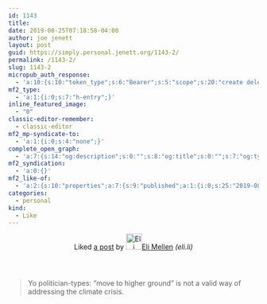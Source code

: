```yaml
---
id: 1143
title: 
date: 2019-08-25T07:18:58-04:00
author: joe jenett
layout: post
guid: https://simply.personal.jenett.org/1143-2/
permalink: /1143-2/
slug: 1143-2
micropub_auth_response:
  - 'a:10:{s:10:"token_type";s:6:"Bearer";s:5:"scope";s:20:"create delete update";s:2:"me";s:35:"https://simply.personal.jenett.org/";s:9:"issued_by";s:62:"https://simply.personal.jenett.org/wp-json/indieauth/1.0/token";s:9:"client_id";s:20:"https://omnibear.com";s:11:"client_name";s:8:"Omnibear";s:11:"client_icon";s:29:"https://omnibear.com/logo.svg";s:9:"issued_at";i:1566731400;s:4:"user";i:1;s:13:"last_accessed";i:1566731936;}'
mf2_type:
  - 'a:1:{i:0;s:7:"h-entry";}'
inline_featured_image:
  - "0"
classic-editor-remember:
  - classic-editor
mf2_mp-syndicate-to:
  - 'a:1:{i:0;s:4:"none";}'
complete_open_graph:
  - 'a:7:{s:14:"og:description";s:0:"";s:8:"og:title";s:0:"";s:7:"og:type";s:0:"";s:12:"twitter:card";s:7:"summary";s:15:"twitter:creator";s:0:"";s:19:"twitter:description";s:0:"";s:8:"og:image";s:0:"";}'
mf2_syndication:
  - 'a:0:{}'
mf2_like-of:
  - 'a:2:{s:10:"properties";a:7:{s:9:"published";a:1:{i:0;s:25:"2019-08-17T19:46:49-04:00";}s:7:"updated";a:1:{i:0;s:25:"2019-08-17T19:46:49-04:00";}s:7:"summary";a:1:{i:0;s:101:"Yo politician-types: “move to higher ground” is not a valid way of addressing the climate crisis.";}s:4:"name";a:1:{i:0;s:6:"a post";}s:3:"url";a:1:{i:0;s:119:"https://eli.li/2019/08/17/yo-politician-types-move-to-higher-ground-is-not-a-valid-way-of-addressing-the-climate-crisis";}s:11:"publication";a:1:{i:0;s:6:"eli.li";}s:6:"author";a:2:{s:4:"type";a:1:{i:0;s:6:"h-card";}s:10:"properties";a:3:{s:4:"name";a:1:{i:0;s:10:"Eli Mellen";}s:3:"url";a:1:{i:0;s:14:"https://eli.li";}s:5:"photo";a:1:{i:0;s:64:"https://eli.li/_avatars/46f6db9e-6ed0-4124-9580-7db796f1cacd.jpg";}}}}s:4:"type";s:4:"cite";}'
categories:
  - personal
kind:
  - Like
---
```

<div class="entry-reaction"><section class="response u-like-of h-cite"><header><span class="kind-display-text">Liked</span> <a href="https://eli.li/2019/08/17/yo-politician-types-move-to-higher-ground-is-not-a-valid-way-of-addressing-the-climate-crisis" class="p-name u-url">a post</a> by <a href="https://eli.li" class="h-card p-author"><img class="u-photo" src="https://eli.li/_avatars/46f6db9e-6ed0-4124-9580-7db796f1cacd.jpg" alt="Eli Mellen" width="32" height="32">Eli Mellen</a> <em>(<span class="p-publication">eli.li</span>)</em></header>
<blockquote class="e-summary">Yo politician-types: “move to higher ground” is not a valid way of addressing the climate crisis.</blockquote></section></div>